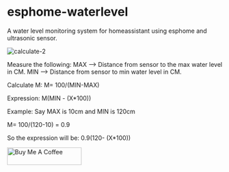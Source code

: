 # esphome-waterlevel
A water level monitoring system for homeassistant using esphome and ultrasonic sensor.

![calculate-2](https://user-images.githubusercontent.com/61015809/114900443-7f399b80-9e31-11eb-833e-3b0cfbc1038f.png)

Measure the following:
MAX --> Distance from sensor to the max water level in CM.
MIN --> Distance from sensor to min water level in CM.

Calculate M:
M= 100/(MIN-MAX)

Expression:
M(MIN - (X*100))



Example:
Say MAX is 10cm and MIN is 120cm

M= 100/(120-10) = 0.9

So the expression will be:
0.9(120- (X*100))


<a href="[https://www.buymeacoffee.com/roniemartinez](https://www.buymeacoffee.com/adityapattiyeri)" target="_blank"><img src="https://cdn.buymeacoffee.com/buttons/default-orange.png" alt="Buy Me A Coffee" height="41" width="174"></a>

